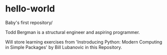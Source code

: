 # hello-world
Baby's first repository/ 

Todd Bergman is a structural engineer and aspiring programmer. 

Will store learning exercises from 'Instroducing Python: Modern Computing in Simple Packages' by Bill Lubanovic in this Repository.
